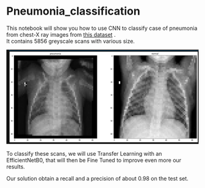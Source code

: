# Pneumonia_classification

This notebook will show you how to use CNN to classify case of pneumonia from chest-X ray images from [this dataset](https://www.kaggle.com/paultimothymooney/chest-xray-pneumonia/download) .  
It contains 5856 greyscale scans with various size.  

![pneumonia_vs_normal](pneumonia_vs_normal.png)

To classify these scans, we will use Transfer Learning with an EfficientNetB0, that will then be Fine Tuned to improve even more our results.  

Our solution obtain a recall and a precision of about 0.98 on the test set.
